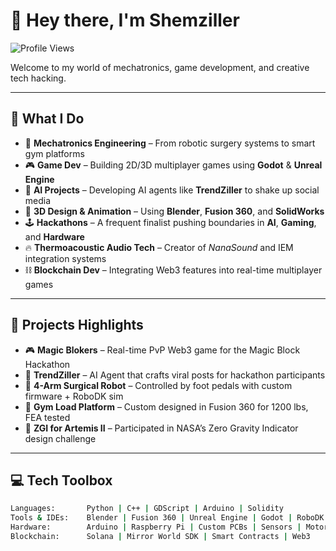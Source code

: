 # 👋 Hey there, I'm Shemziller

![Profile Views](https://komarev.com/ghpvc/?username=shemziller&label=Profile%20Views&color=blue&style=flat)

Welcome to my world of mechatronics, game development, and creative tech hacking.

---

## 🔧 What I Do
- 🤖 **Mechatronics Engineering** – From robotic surgery systems to smart gym platforms
- 🎮 **Game Dev** – Building 2D/3D multiplayer games using **Godot** & **Unreal Engine**
- 🧠 **AI Projects** – Developing AI agents like **TrendZiller** to shake up social media
- 🎨 **3D Design & Animation** – Using **Blender**, **Fusion 360**, and **SolidWorks**
- 🕹️ **Hackathons** – A frequent finalist pushing boundaries in **AI**, **Gaming**, and **Hardware**
- 🔥 **Thermoacoustic Audio Tech** – Creator of *NanaSound* and IEM integration systems
- ⛓️ **Blockchain Dev** – Integrating Web3 features into real-time multiplayer games

---

## 🚀 Projects Highlights
- 🎮 **Magic Blokers** – Real-time PvP Web3 game for the Magic Block Hackathon
- 🧠 **TrendZiller** – AI Agent that crafts viral posts for hackathon participants
- 🔬 **4-Arm Surgical Robot** – Controlled by foot pedals with custom firmware + RoboDK sim
- 🔩 **Gym Load Platform** – Custom designed in Fusion 360 for 1200 lbs, FEA tested
- 🎨 **ZGI for Artemis II** – Participated in NASA’s Zero Gravity Indicator design challenge

---

## 💻 Tech Toolbox
```bash
Languages:       Python | C++ | GDScript | Arduino | Solidity
Tools & IDEs:    Blender | Fusion 360 | Unreal Engine | Godot | RoboDK | VS Code
Hardware:        Arduino | Raspberry Pi | Custom PCBs | Sensors | Motors
Blockchain:      Solana | Mirror World SDK | Smart Contracts | Web3
